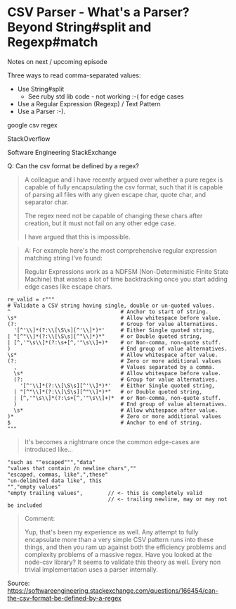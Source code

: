 # CSV Parser  - What's a Parser? Beyond String#split and Regexp#match

Notes on next / upcoming episode

Three ways to read comma-separated values:

- Use String#split
  - See ruby std lib code - not working :-( for edge cases
- Use a Regular Expression (Regexp) / Text Pattern 
- Use a Parser :-).


google csv regex 



StackOverflow







Software Engineering StackExchange

Q: Can the csv format be defined by a regex?

> A colleague and I have recently argued over whether a pure regex is capable of fully encapsulating the csv format, 
> such that it is capable of parsing all files with any given escape char, quote char, and separator char.
>
> The regex need not be capable of changing these chars after creation, but it must not fail on any other edge case.
>
> I have argued that this is impossible. 



> A: For example here's the most comprehensive regular expression matching string I've found:
>
> Regular Expressions work as a NDFSM (Non-Deterministic Finite State Machine) 
> that wastes a lot of time backtracking once you start adding edge cases like escape chars.


```
re_valid = r"""
# Validate a CSV string having single, double or un-quoted values.
^                                   # Anchor to start of string.
\s*                                 # Allow whitespace before value.
(?:                                 # Group for value alternatives.
  '[^'\\]*(?:\\[\S\s][^'\\]*)*'     # Either Single quoted string,
| "[^"\\]*(?:\\[\S\s][^"\\]*)*"     # or Double quoted string,
| [^,'"\s\\]*(?:\s+[^,'"\s\\]+)*    # or Non-comma, non-quote stuff.
)                                   # End group of value alternatives.
\s*                                 # Allow whitespace after value.
(?:                                 # Zero or more additional values
  ,                                 # Values separated by a comma.
  \s*                               # Allow whitespace before value.
  (?:                               # Group for value alternatives.
    '[^'\\]*(?:\\[\S\s][^'\\]*)*'   # Either Single quoted string,
  | "[^"\\]*(?:\\[\S\s][^"\\]*)*"   # or Double quoted string,
  | [^,'"\s\\]*(?:\s+[^,'"\s\\]+)*  # or Non-comma, non-quote stuff.
  )                                 # End group of value alternatives.
  \s*                               # Allow whitespace after value.
)*                                  # Zero or more additional values
$                                   # Anchor to end of string.
"""
```

> It's becomes a nightmare once the common edge-cases are introduced like...

```
"such as ""escaped""","data"
"values that contain /n newline chars",""
"escaped, commas, like",",these"
"un-delimited data like", this
"","empty values"
"empty trailing values",        // <- this is completely valid
                                // <- trailing newline, may or may not be included
```

> Comment:
>
> Yup, that's been my experience as well. Any attempt to fully encapsulate more than a very simple CSV pattern
> runs into these things, and then you ram up against both the efficiency problems and complexity problems of a massive regex.
> Have you looked at the node-csv library? It seems to validate this theory as well.
> Every non trivial implementation uses a parser internally. 


Source: https://softwareengineering.stackexchange.com/questions/166454/can-the-csv-format-be-defined-by-a-regex




